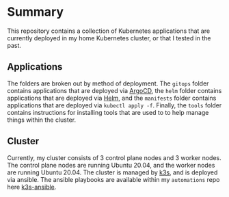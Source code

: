 # Summary

This repository contains a collection of Kubernetes applications that are currently deployed in my home Kubernetes cluster, or that I tested in the past.

## Applications

The folders are broken out by method of deployment. The `gitops` folder contains applications that are deployed via [ArgoCD](https://argoproj.github.io/argo-cd/), the `helm` folder contains applications that are deployed via [Helm](https://helm.sh/), and the `manifests` folder contains applications that are deployed via `kubectl apply -f`. Finally, the `tools` folder contains instructions for installing tools that are used to to help manage things within the cluster.

## Cluster

Currently, my cluster consists of 3 control plane nodes and 3 worker nodes. The control plane nodes are running Ubuntu 20.04, and the worker nodes are running Ubuntu 20.04. The cluster is managed by [k3s](https://k3s.io/), and is deployed via ansible. The ansible playbooks are available within my `automations` repo here [k3s-ansible](https://github.com/timmyb824/automations/tree/main/ansible/k3s).
